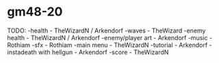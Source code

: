 # gm48-20

TODO:
-health - TheWizardN / Arkendorf
-waves - TheWizard
-enemy health - TheWizardN / Arkendorf
-enemy/player art - Arkendorf
-music - Rothiam
-sfx - Rothiam
-main menu - TheWizardN
-tutorial - Arkendorf
-instadeath with hellgun - Arkendorf
-score - TheWizardN
